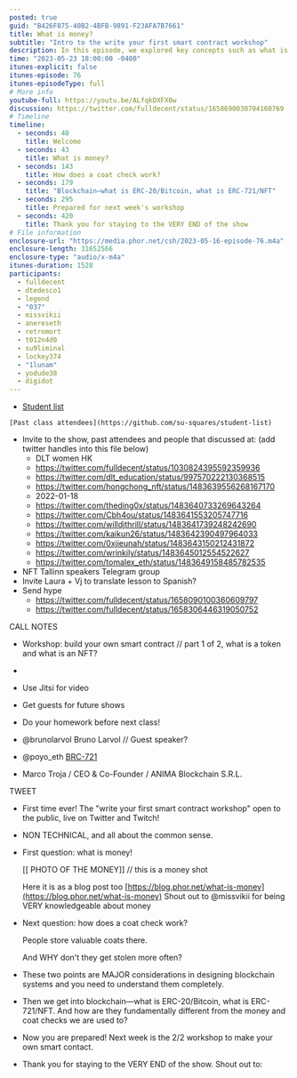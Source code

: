 ```yaml
---
posted: true
guid: "B426F875-40B2-4BFB-9891-F23AFA7B7661"
title: What is money?
subtitle: "Intro to the write your first smart contract workshop"
description: In this episode, we explored key concepts such as what is a token, what is an NFT, what is money and how a coat check works. These elements will help understand the design behind blockchain systems. We differentiated between ERC-20/bitcoin and ERC-721/NFT, and how they relate to conventional money and coat check systems. Get ready for the next week''s workshop!
time: "2023-05-23 18:00:00 -0400"
itunes-explicit: false
itunes-episode: 76
itunes-episodeType: full
# More info
youtube-full: https://youtu.be/ALfqkDXFX0w
discussion: https://twitter.com/fulldecent/status/1658690030704160769
# Timeline
timeline:
  - seconds: 40
    title: Welcome
  - seconds: 43
    title: What is money?
  - seconds: 143
    title: How does a coat check work?
  - seconds: 179
    title: "Blockchain—what is ERC-20/Bitcoin, what is ERC-721/NFT"
  - seconds: 295
    title: Prepared for next week's workshop
  - seconds: 420
    title: Thank you for staying to the VERY END of the show
# File information
enclosure-url: "https://media.phor.net/csh/2023-05-16-episode-76.m4a"
enclosure-length: 31652566
enclosure-type: "audio/x-m4a"
itunes-duration: 1528
participants:
  - fulldecent
  - dtedesco1
  - legend
  - "037"
  - missvikii
  - anereseth
  - retromort
  - t012n4d0
  - su9liminal
  - lockey374
  - "1lunam"
  - yodude38
  - digidot
---
```


- [Student list](https://github.com/su-squares/student-list)

<!--end of quick notes-->


    [Past class attendees](https://github.com/su-squares/student-list)

- Invite to the show, past attendees and people that discussed at: (add twitter handles into this file below)
  - DLT women HK
  - https://twitter.com/fulldecent/status/1030824395592359936
  - https://twitter.com/dlt_education/status/997570222130368515
  - https://twitter.com/hongchong_nft/status/1483639556268167170
  - 2022-01-18
  - https://twitter.com/theding0x/status/1483640733269643264
  - https://twitter.com/Cbh4ou/status/1483641553205747716
  - https://twitter.com/willdjthrill/status/1483641739248242690
  - https://twitter.com/kaikun26/status/1483642390497964033
  - https://twitter.com/0xjieunah/status/1483643150212431872
  - https://twitter.com/wrinkily/status/1483645012554522627
  - https://twitter.com/tomalex_eth/status/1483649158485782535
- NFT Tallinn speakers Telegram group
- Invite Laura + Vj to translate lesson to Spanish?
- Send hype
  - https://twitter.com/fulldecent/status/1658090100360609797 
  - https://twitter.com/fulldecent/status/1658306446319050752

CALL NOTES

- Workshop: build your own smart contract // part 1 of 2, what is a token and what is an NFT?
- 
- Use Jitsi for video
- Get guests for future shows

- Do your homework before next class!
- @brunolarvol Bruno Larvol // Guest speaker?
- @poyo_eth [BRC-721](https://www.brc721.com/)
- Marco Troja / CEO & Co-Founder / ANIMA Blockchain S.R.L.

TWEET

- First time ever! The "write your first smart contract workshop" open to the public, live on Twitter and Twitch!

- NON TECHNICAL, and all about the common sense.

- First question: what is money!

  [[ PHOTO OF THE MONEY]] // this is a money shot

  Here it is as a blog post too [https://blog.phor.net/what-is-money](https://blog.phor.net/what-is-money) Shout out to @missvikii for being VERY knowledgeable about money

- Next question: how does a coat check work?

  People store valuable coats there.

  And WHY don't they get stolen more often?

- These two points are MAJOR considerations in designing blockchain systems and you need to understand them completely.

- Then we get into blockchain—what is ERC-20/Bitcoin, what is ERC-721/NFT. And how are they fundamentally different from the money and coat checks we are used to?

- Now you are prepared! Next week is the 2/2 workshop to make your own smart contact.

- Thank you for staying to the VERY END of the show. Shout out to: